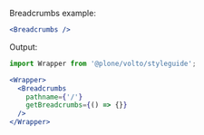 Breadcrumbs example:

```jsx static
<Breadcrumbs />
```

Output:

```jsx noeditor
import Wrapper from '@plone/volto/styleguide';

<Wrapper>
  <Breadcrumbs
    pathname={'/'}
    getBreadcrumbs={() => {}}
  />
</Wrapper>
```
